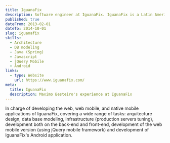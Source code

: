 ```yaml
---
title: IguanaFix
description: Software engineer at IguanaFix. IguanaFix is a Latin American tech platform that connects customers with verified home improvement and repair professionals.
published: true
dateFrom: 2013-02-01
dateTo: 2014-10-01
slug: iguanafix
skills:
  - Architecture
  - DB modeling
  - Java (Spring)
  - Javascript
  - jQuery Mobile
  - Android
links:
  - type: Website
    url: https://www.iguanafix.com/
meta:
  title: IguanaFix
  description: Maximo Besteiro's experience at IguanaFix
---
```


In charge of developing the web, web mobile, and native mobile applications of IguanaFix, covering a wide range of tasks: arquitecture design, data base modeling, infrastructure (production servers tuning), development both on the back-end and front-end, development of the web mobile version (using jQuery mobile framework) and development of IguanaFix's Android application.
